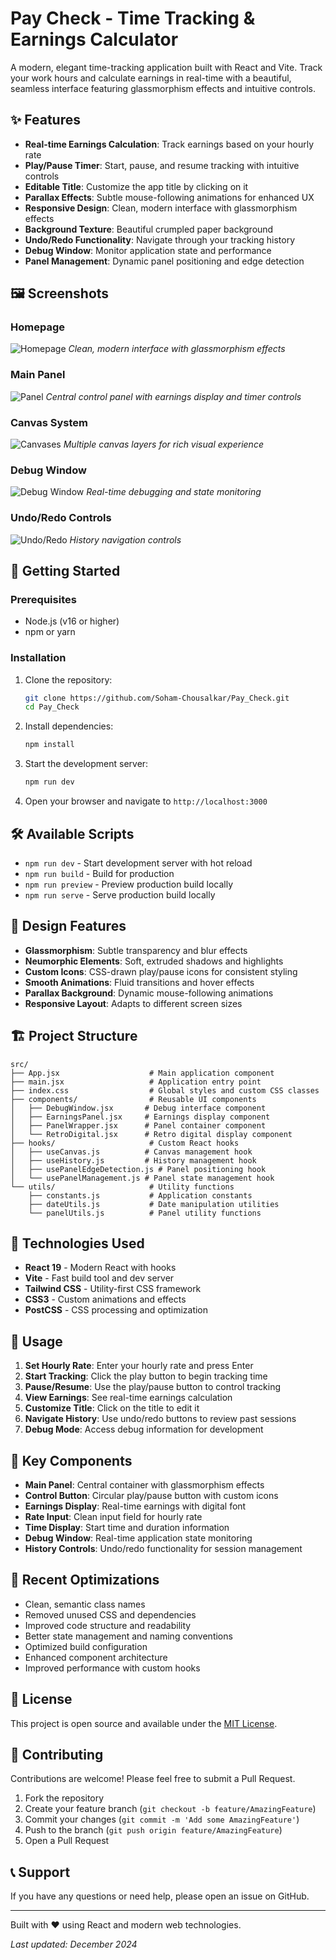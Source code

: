 # Pay Check - Time Tracking & Earnings Calculator

A modern, elegant time-tracking application built with React and Vite. Track your work hours and calculate earnings in real-time with a beautiful, seamless interface featuring glassmorphism effects and intuitive controls.

## ✨ Features

- **Real-time Earnings Calculation**: Track earnings based on your hourly rate
- **Play/Pause Timer**: Start, pause, and resume tracking with intuitive controls
- **Editable Title**: Customize the app title by clicking on it
- **Parallax Effects**: Subtle mouse-following animations for enhanced UX
- **Responsive Design**: Clean, modern interface with glassmorphism effects
- **Background Texture**: Beautiful crumpled paper background
- **Undo/Redo Functionality**: Navigate through your tracking history
- **Debug Window**: Monitor application state and performance
- **Panel Management**: Dynamic panel positioning and edge detection

## 🖼️ Screenshots

### Homepage
![Homepage](screenshots/homepage.png)
*Clean, modern interface with glassmorphism effects*

### Main Panel
![Panel](screenshots/Panel.png)
*Central control panel with earnings display and timer controls*

### Canvas System
![Canvases](screenshots/Canvases.png)
*Multiple canvas layers for rich visual experience*

### Debug Window
![Debug Window](screenshots/Debug-window.png)
*Real-time debugging and state monitoring*

### Undo/Redo Controls
![Undo/Redo](screenshots/undo-redo.png)
*History navigation controls*

## 🚀 Getting Started

### Prerequisites
- Node.js (v16 or higher)
- npm or yarn

### Installation
1. Clone the repository:
   ```bash
   git clone https://github.com/Soham-Chousalkar/Pay_Check.git
   cd Pay_Check
   ```

2. Install dependencies:
   ```bash
   npm install
   ```

3. Start the development server:
   ```bash
   npm run dev
   ```

4. Open your browser and navigate to `http://localhost:3000`

## 🛠️ Available Scripts

- `npm run dev` - Start development server with hot reload
- `npm run build` - Build for production
- `npm run preview` - Preview production build locally
- `npm run serve` - Serve production build locally

## 🎨 Design Features

- **Glassmorphism**: Subtle transparency and blur effects
- **Neumorphic Elements**: Soft, extruded shadows and highlights
- **Custom Icons**: CSS-drawn play/pause icons for consistent styling
- **Smooth Animations**: Fluid transitions and hover effects
- **Parallax Background**: Dynamic mouse-following animations
- **Responsive Layout**: Adapts to different screen sizes

## 🏗️ Project Structure

```
src/
├── App.jsx                    # Main application component
├── main.jsx                   # Application entry point
├── index.css                  # Global styles and custom CSS classes
├── components/                # Reusable UI components
│   ├── DebugWindow.jsx       # Debug interface component
│   ├── EarningsPanel.jsx     # Earnings display component
│   ├── PanelWrapper.jsx      # Panel container component
│   └── RetroDigital.jsx      # Retro digital display component
├── hooks/                     # Custom React hooks
│   ├── useCanvas.js          # Canvas management hook
│   ├── useHistory.js         # History management hook
│   ├── usePanelEdgeDetection.js # Panel positioning hook
│   └── usePanelManagement.js # Panel state management hook
└── utils/                     # Utility functions
    ├── constants.js           # Application constants
    ├── dateUtils.js           # Date manipulation utilities
    └── panelUtils.js          # Panel utility functions
```

## 🔧 Technologies Used

- **React 19** - Modern React with hooks
- **Vite** - Fast build tool and dev server
- **Tailwind CSS** - Utility-first CSS framework
- **CSS3** - Custom animations and effects
- **PostCSS** - CSS processing and optimization

## 📱 Usage

1. **Set Hourly Rate**: Enter your hourly rate and press Enter
2. **Start Tracking**: Click the play button to begin tracking time
3. **Pause/Resume**: Use the play/pause button to control tracking
4. **View Earnings**: See real-time earnings calculation
5. **Customize Title**: Click on the title to edit it
6. **Navigate History**: Use undo/redo buttons to review past sessions
7. **Debug Mode**: Access debug information for development

## 🎯 Key Components

- **Main Panel**: Central container with glassmorphism effects
- **Control Button**: Circular play/pause button with custom icons
- **Earnings Display**: Real-time earnings with digital font
- **Rate Input**: Clean input field for hourly rate
- **Time Display**: Start time and duration information
- **Debug Window**: Real-time application state monitoring
- **History Controls**: Undo/redo functionality for session management

## 🌟 Recent Optimizations

- Clean, semantic class names
- Removed unused CSS and dependencies
- Improved code structure and readability
- Better state management and naming conventions
- Optimized build configuration
- Enhanced component architecture
- Improved performance with custom hooks

## 📄 License

This project is open source and available under the [MIT License](LICENSE).

## 🤝 Contributing

Contributions are welcome! Please feel free to submit a Pull Request.

1. Fork the repository
2. Create your feature branch (`git checkout -b feature/AmazingFeature`)
3. Commit your changes (`git commit -m 'Add some AmazingFeature'`)
4. Push to the branch (`git push origin feature/AmazingFeature`)
5. Open a Pull Request

## 📞 Support

If you have any questions or need help, please open an issue on GitHub.

---

Built with ❤️ using React and modern web technologies.

*Last updated: December 2024*
